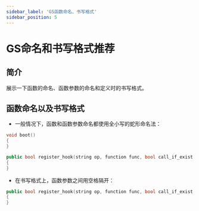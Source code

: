 ```yaml
---
sidebar_label: 'GS函数命名、书写格式'
sidebar_position: 5
---
```


# GS命名和书写格式推荐

## 简介

展示一下函数的命名、函数参数的命名和定义时的书写格式。

## 函数命名以及书写格式

- 一般情况下，函数和函数参数命名都使用全小写的蛇形命名法：

```c++
void boot()
{
}

public bool register_hook(string op, function func, bool call_if_exist = false)
{
}
```

- 在书写格式上，函数参数之间用空格隔开：

```c++
public bool register_hook(string op, function func, bool call_if_exist = false)
{
}
```